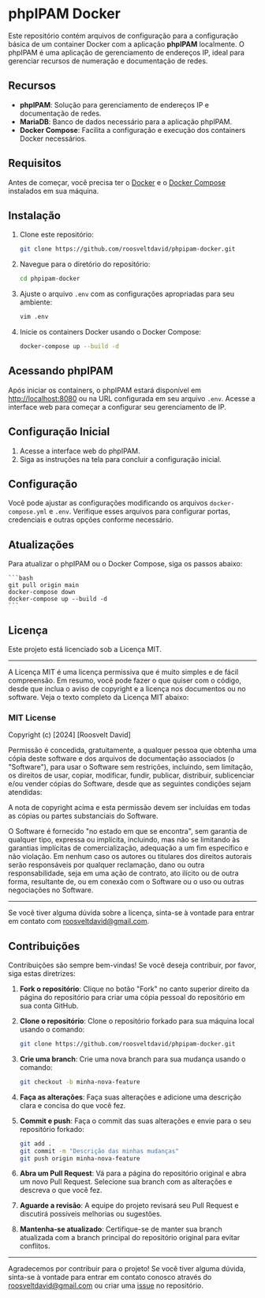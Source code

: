 # phpIPAM Docker

Este repositório contém arquivos de configuração para a configuração básica de um container Docker com a aplicação **phpIPAM** localmente. O phpIPAM é uma aplicação de gerenciamento de endereços IP, ideal para gerenciar recursos de numeração e documentação de redes.

## Recursos

- **phpIPAM**: Solução para gerenciamento de endereços IP e documentação de redes.
- **MariaDB**: Banco de dados necessário para a aplicação phpIPAM.
- **Docker Compose**: Facilita a configuração e execução dos containers Docker necessários.

## Requisitos

Antes de começar, você precisa ter o [Docker](https://www.docker.com/get-started) e o [Docker Compose](https://docs.docker.com/compose/install/) instalados em sua máquina.

## Instalação

1. Clone este repositório:

    ```bash
    git clone https://github.com/roosveltdavid/phpipam-docker.git
    ```

2. Navegue para o diretório do repositório:

    ```bash
    cd phpipam-docker
    ```

3. Ajuste o arquivo `.env` com as configurações apropriadas para seu ambiente:

    ```bash
    vim .env
    ```

4. Inicie os containers Docker usando o Docker Compose:

    ```bash
    docker-compose up --build -d
    ```

## Acessando phpIPAM

Após iniciar os containers, o phpIPAM estará disponível em [http://localhost:8080](http://localhost:8080) ou na URL configurada em seu arquivo `.env`. Acesse a interface web para começar a configurar seu gerenciamento de IP.

## Configuração Inicial

1. Acesse a interface web do phpIPAM.
2. Siga as instruções na tela para concluir a configuração inicial.

## Configuração

Você pode ajustar as configurações modificando os arquivos `docker-compose.yml` e `.env`. Verifique esses arquivos para configurar portas, credenciais e outras opções conforme necessário.

## Atualizações

Para atualizar o phpIPAM ou o Docker Compose, siga os passos abaixo:

    ```bash
    git pull origin main
    docker-compose down
    docker-compose up --build -d
    ```

## Licença

Este projeto está licenciado sob a Licença MIT.

---

A Licença MIT é uma licença permissiva que é muito simples e de fácil compreensão. Em resumo, você pode fazer o que quiser com o código, desde que inclua o aviso de copyright e a licença nos documentos ou no software. Veja o texto completo da Licença MIT abaixo:

### MIT License

Copyright (c) [2024] [Roosvelt David]

Permissão é concedida, gratuitamente, a qualquer pessoa que obtenha uma cópia deste software e dos arquivos de documentação associados (o "Software"), para usar o Software sem restrições, incluindo, sem limitação, os direitos de usar, copiar, modificar, fundir, publicar, distribuir, sublicenciar e/ou vender cópias do Software, desde que as seguintes condições sejam atendidas:

A nota de copyright acima e esta permissão devem ser incluídas em todas as cópias ou partes substanciais do Software.

O Software é fornecido "no estado em que se encontra", sem garantia de qualquer tipo, expressa ou implícita, incluindo, mas não se limitando às garantias implícitas de comercialização, adequação a um fim específico e não violação. Em nenhum caso os autores ou titulares dos direitos autorais serão responsáveis por qualquer reclamação, dano ou outra responsabilidade, seja em uma ação de contrato, ato ilícito ou de outra forma, resultante de, ou em conexão com o Software ou o uso ou outras negociações no Software.

---

Se você tiver alguma dúvida sobre a licença, sinta-se à vontade para entrar em contato com [roosveltdavid@gmail.com](mailto:roosveltdavid@gmail.com).

## Contribuições

Contribuições são sempre bem-vindas! Se você deseja contribuir, por favor, siga estas diretrizes:

1. **Fork o repositório**: Clique no botão "Fork" no canto superior direito da página do repositório para criar uma cópia pessoal do repositório em sua conta GitHub.

2. **Clone o repositório**: Clone o repositório forkado para sua máquina local usando o comando:

    ```bash
    git clone https://github.com/roosveltdavid/phpipam-docker.git
    ```

3. **Crie uma branch**: Crie uma nova branch para sua mudança usando o comando:

    ```bash
    git checkout -b minha-nova-feature
    ```

4. **Faça as alterações**: Faça suas alterações e adicione uma descrição clara e concisa do que você fez.

5. **Commit e push**: Faça o commit das suas alterações e envie para o seu repositório forkado:

    ```bash
    git add .
    git commit -m "Descrição das minhas mudanças"
    git push origin minha-nova-feature
    ```

6. **Abra um Pull Request**: Vá para a página do repositório original e abra um novo Pull Request. Selecione sua branch com as alterações e descreva o que você fez.

7. **Aguarde a revisão**: A equipe do projeto revisará seu Pull Request e discutirá possíveis melhorias ou sugestões.

8. **Mantenha-se atualizado**: Certifique-se de manter sua branch atualizada com a branch principal do repositório original para evitar conflitos.

---

Agradecemos por contribuir para o projeto! Se você tiver alguma dúvida, sinta-se à vontade para entrar em contato conosco através do [roosveltdavid@gmail.com](mailto:roosveltdavid@gmail.com) ou criar uma [issue](https://github.com/roosveltdavid/phpipam-docker/issues) no repositório.
